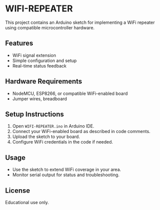# WIFI-REPEATER

This project contains an Arduino sketch for implementing a WiFi repeater using compatible microcontroller hardware.

## Features
- WiFi signal extension
- Simple configuration and setup
- Real-time status feedback

## Hardware Requirements
- NodeMCU, ESP8266, or compatible WiFi-enabled board
- Jumper wires, breadboard

## Setup Instructions
1. Open `WIFI-REPEATER.ino` in Arduino IDE.
2. Connect your WiFi-enabled board as described in code comments.
3. Upload the sketch to your board.
4. Configure WiFi credentials in the code if needed.

## Usage
- Use the sketch to extend WiFi coverage in your area.
- Monitor serial output for status and troubleshooting.

## License
Educational use only.
